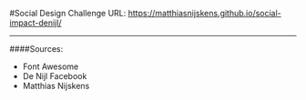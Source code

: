 #Social Design Challenge
URL: https://matthiasnijskens.github.io/social-impact-denijl/

---

####Sources:
* Font Awesome
* De Nijl Facebook
* Matthias Nijskens